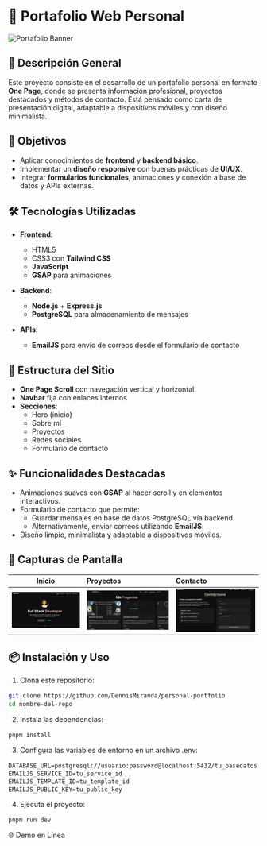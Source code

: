 # 📌 Portafolio Web Personal

![Portafolio Banner](frontend/readme/banner.png)

## 📖 Descripción General

Este proyecto consiste en el desarrollo de un portafolio personal en formato **One Page**, donde se presenta información profesional, proyectos destacados y métodos de contacto. Está pensado como carta de presentación digital, adaptable a dispositivos móviles y con diseño minimalista.

## 🎯 Objetivos

- Aplicar conocimientos de **frontend** y **backend básico**.
- Implementar un **diseño responsive** con buenas prácticas de **UI/UX**.
- Integrar **formularios funcionales**, animaciones y conexión a base de datos y APIs externas.

## 🛠️ Tecnologías Utilizadas

- **Frontend**:

  - HTML5
  - CSS3 con **Tailwind CSS**
  - **JavaScript**
  - **GSAP** para animaciones

- **Backend**:

  - **Node.js** + **Express.js**
  - **PostgreSQL** para almacenamiento de mensajes

- **APIs**:
  - **EmailJS** para envío de correos desde el formulario de contacto

## 📑 Estructura del Sitio

- **One Page Scroll** con navegación vertical y horizontal.
- **Navbar** fija con enlaces internos
- **Secciones**:
  - Hero (inicio)
  - Sobre mí
  - Proyectos
  - Redes sociales
  - Formulario de contacto

## ✨ Funcionalidades Destacadas

- Animaciones suaves con **GSAP** al hacer scroll y en elementos interactivos.
- Formulario de contacto que permite:
  - Guardar mensajes en base de datos PostgreSQL vía backend.
  - Alternativamente, enviar correos utilizando **EmailJS**.
- Diseño limpio, minimalista y adaptable a dispositivos móviles.

## 📸 Capturas de Pantalla

|             Inicio              | Proyectos                              | Contacto                             |
| :-----------------------------: | :------------------------------------- | :----------------------------------- |
| ![Inicio](docs\assets\hero.png) | ![Proyectos](docs\assets\projects.png) | ![Contacto](docs\assets\contact.png) |

## 📦 Instalación y Uso

1. Clona este repositorio:

```bash
git clone https://github.com/DennisMiranda/personal-portfolio
cd nombre-del-repo
```

2. Instala las dependencias:

```bash
pnpm install
```

3. Configura las variables de entorno en un archivo .env:

```env
DATABASE_URL=postgresql://usuario:password@localhost:5432/tu_basedatos
EMAILJS_SERVICE_ID=tu_service_id
EMAILJS_TEMPLATE_ID=tu_template_id
EMAILJS_PUBLIC_KEY=tu_public_key
```

4. Ejecuta el proyecto:

```bash
pnpm run dev
```

🌐 Demo en Línea
